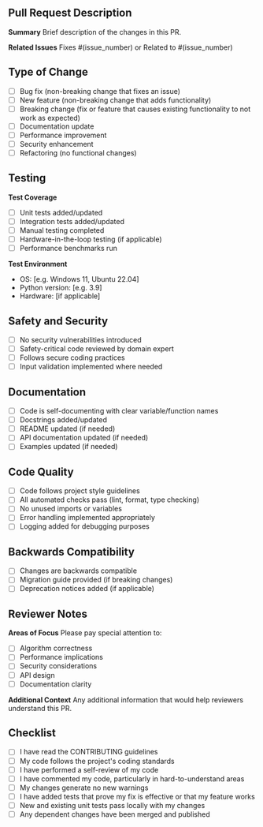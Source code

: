 <!-- COPILOT: Pull request template - ensure comprehensive review process for community contributions -->

## Pull Request Description
**Summary**
Brief description of the changes in this PR.

**Related Issues**
Fixes #(issue_number) or Related to #(issue_number)

## Type of Change
- [ ] Bug fix (non-breaking change that fixes an issue)
- [ ] New feature (non-breaking change that adds functionality)
- [ ] Breaking change (fix or feature that causes existing functionality to not work as expected)
- [ ] Documentation update
- [ ] Performance improvement
- [ ] Security enhancement
- [ ] Refactoring (no functional changes)

## Testing
**Test Coverage**
- [ ] Unit tests added/updated
- [ ] Integration tests added/updated
- [ ] Manual testing completed
- [ ] Hardware-in-the-loop testing (if applicable)
- [ ] Performance benchmarks run

**Test Environment**
- OS: [e.g. Windows 11, Ubuntu 22.04]
- Python version: [e.g. 3.9]
- Hardware: [if applicable]

## Safety and Security
- [ ] No security vulnerabilities introduced
- [ ] Safety-critical code reviewed by domain expert
- [ ] Follows secure coding practices
- [ ] Input validation implemented where needed

## Documentation
- [ ] Code is self-documenting with clear variable/function names
- [ ] Docstrings added/updated
- [ ] README updated (if needed)
- [ ] API documentation updated (if needed)
- [ ] Examples updated (if needed)

## Code Quality
- [ ] Code follows project style guidelines
- [ ] All automated checks pass (lint, format, type checking)
- [ ] No unused imports or variables
- [ ] Error handling implemented appropriately
- [ ] Logging added for debugging purposes

## Backwards Compatibility
- [ ] Changes are backwards compatible
- [ ] Migration guide provided (if breaking changes)
- [ ] Deprecation notices added (if applicable)

## Reviewer Notes
**Areas of Focus**
Please pay special attention to:
- [ ] Algorithm correctness
- [ ] Performance implications
- [ ] Security considerations
- [ ] API design
- [ ] Documentation clarity

**Additional Context**
Any additional information that would help reviewers understand this PR.

## Checklist
- [ ] I have read the CONTRIBUTING guidelines
- [ ] My code follows the project's coding standards
- [ ] I have performed a self-review of my code
- [ ] I have commented my code, particularly in hard-to-understand areas
- [ ] My changes generate no new warnings
- [ ] I have added tests that prove my fix is effective or that my feature works
- [ ] New and existing unit tests pass locally with my changes
- [ ] Any dependent changes have been merged and published

